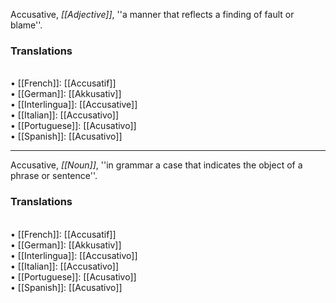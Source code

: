 Accusative, <i>[[Adjective]]</i>, ''a manner that reflects a finding of fault or blame''. 
<P> <H3>Translations</H3>
<BR>• [[French]]: [[Accusatif]]
<BR>• [[German]]: [[Akkusativ]]
<BR>• [[Interlingua]]: [[Accusative]]
<BR>• [[Italian]]: [[Accusativo]]
<BR>• [[Portuguese]]: [[Acusativo]]
<BR>• [[Spanish]]: [[Acusativo]]
<BR> 

----

Accusative, <i>[[Noun]]</i>, ''in grammar a case that indicates the object of a phrase or sentence''. 
<P> <H3>Translations</H3>
<BR>• [[French]]: [[Accusatif]]
<BR>• [[German]]: [[Akkusativ]]
<BR>• [[Interlingua]]: [[Accusativo]]
<BR>• [[Italian]]: [[Accusativo]]
<BR>• [[Portuguese]]: [[Acusativo]]
<BR>• [[Spanish]]: [[Acusativo]]
<BR>